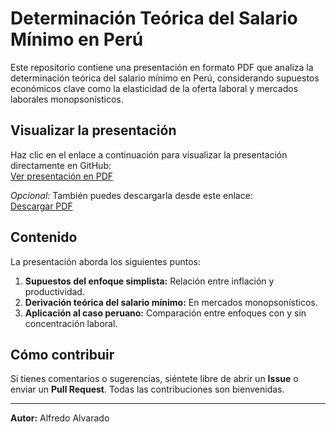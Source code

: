 # Determinación Teórica del Salario Mínimo en Perú

Este repositorio contiene una presentación en formato PDF que analiza la determinación teórica del salario mínimo en Perú, considerando supuestos económicos clave como la elasticidad de la oferta laboral y mercados laborales monopsonísticos.

## Visualizar la presentación

Haz clic en el enlace a continuación para visualizar la presentación directamente en GitHub:  
[Ver presentación en PDF](https://github.com/alfredoalvaradoenciso/minwage/blob/main/Determinacion_Salario_Minimo.pdf)

_Opcional:_ También puedes descargarla desde este enlace:  
[Descargar PDF](https://github.com/alfredoalvaradoenciso/minwage/raw/refs/heads/main/Determinacion_Salario_Minimo.pdf)

## Contenido

La presentación aborda los siguientes puntos:
1. **Supuestos del enfoque simplista:** Relación entre inflación y productividad.
2. **Derivación teórica del salario mínimo:** En mercados monopsonísticos.
3. **Aplicación al caso peruano:** Comparación entre enfoques con y sin concentración laboral.

## Cómo contribuir

Si tienes comentarios o sugerencias, siéntete libre de abrir un **Issue** o enviar un **Pull Request**. Todas las contribuciones son bienvenidas.

---
**Autor:** Alfredo Alvarado  
